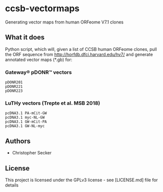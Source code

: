 # ccsb-vectormaps
Generating vector maps from human ORFeome V7.1 clones

## What it does

Python script, which will, given a list of CCSB human ORFeome clones, pull the ORF sequence from http://horfdb.dfci.harvard.edu/hv7/ and generate annotated vector maps (*.gb) for:

### Gateway® pDONR™ vectors

    pDONR201
    pDONR221
    pDONR223

### LuTHy vectors (Trepte et al. MSB 2018)

    pcDNA3.1 PA-mCit-GW
    pcDNA3.1 myc-NL-GW
    pcDNA3.1 GW-mCit-PA
    pcDNA3.1 GW-NL-myc

## Authors

* Christopher Secker
    
## License

This project is licensed under the GPLv3 license - see [LICENSE.md] file for details
